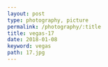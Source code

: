 ```yaml
---
layout: post
type: photography, picture
permalink: /photography/:title
title: vegas-17
date: 2018-01-08
keyword: vegas
path: 17.jpg
---
```



